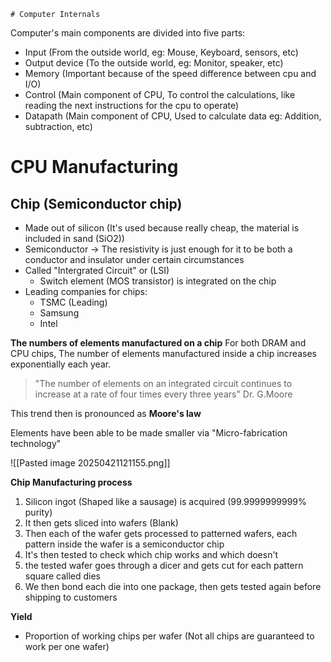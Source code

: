	# Computer Internals

Computer's main components are divided into five parts:
- Input (From the outside world, eg: Mouse, Keyboard, sensors, etc)
- Output device (To the outside world, eg: Monitor, speaker, etc)
- Memory (Important because of the speed difference between cpu and I/O)
- Control (Main component of CPU, To control the calculations, like reading the next instructions for the cpu to operate)
- Datapath (Main component of CPU, Used to calculate data eg: Addition, subtraction, etc)



# CPU Manufacturing

## Chip (Semiconductor chip)

- Made out of silicon (It's used because really cheap, the material is included in sand (SiO2))
- Semiconductor -> The resistivity is just enough for it to be both a conductor and insulator under certain circumstances
- Called "Intergrated Circuit" or (LSI)
	- Switch element (MOS transistor) is integrated on the chip
- Leading companies for chips:
	- TSMC (Leading)
	- Samsung
	- Intel


**The numbers of elements manufactured on a chip**
For both DRAM and CPU chips, The number of elements manufactured inside a chip increases exponentially each year.

>"The number of elements on an integrated
circuit continues to increase at a rate of
four times every three years"
Dr. G.Moore

This trend then is pronounced as **Moore's law**

Elements have been able to be made smaller via "Micro-fabrication technology"

![[Pasted image 20250421121155.png]]


**Chip Manufacturing process**

1. Silicon ingot (Shaped like a sausage) is acquired (99.9999999999% purity)
2. It then gets sliced into wafers (Blank)
3. Then each of the wafer gets processed to patterned wafers, each pattern inside the wafer is a semiconductor chip
4. It's then tested to check which chip works and which doesn't
5. the tested wafer goes through a dicer and gets cut for each pattern square called dies
6. We then bond each die into one package, then gets tested again before shipping to customers



**Yield**
- Proportion of working chips per wafer (Not all chips are guaranteed to work per one wafer)
